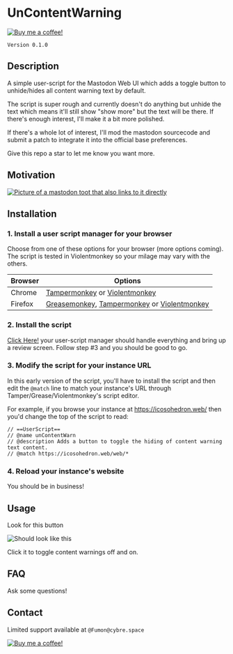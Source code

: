 # UnContentWarning

[![Buy me a coffee!](https://www.buymeacoffee.com/assets/img/custom_images/orange_img.png)](https://www.buymeacoffee.com/mI8stwU4P)

`Version 0.1.0`

## Description
A simple user-script for the Mastodon Web UI which adds a toggle button to unhide/hides all content warning text by default.

The script is super rough and currently doesn't do anything but unhide the text which means it'll still show "show more" but the text will be there. If there's enough interest, I'll make it a bit more polished.

If there's a whole lot of interest, I'll mod the mastodon sourcecode and submit a patch to integrate it into the official base preferences.

Give this repo a star to let me know you want more.

## Motivation
[![Picture of a mastodon toot that also links to it directly](https://i.imgur.com/IKfm2k6.png)](https://witches.town/@morganastra/99453854540460685)

## Installation

### 1. Install a user script manager for your browser

Choose from one of these options for your browser (more options coming). The script is tested in Violentmonkey so your milage may vary with the others.

| Browser | Options |
|---------|---------|
| Chrome | [Tampermonkey](https://chrome.google.com/webstore/detail/tampermonkey/dhdgffkkebhmkfjojejmpbldmpobfkfo) or [Violentmonkey](https://chrome.google.com/webstore/detail/violent-monkey/jinjaccalgkegednnccohejagnln) |
| Firefox | [Greasemonkey](https://addons.mozilla.org/firefox/addon/greasemonkey/), [Tampermonkey](https://addons.mozilla.org/firefox/addon/tampermonkey/) or [Violentmonkey](https://addons.mozilla.org/firefox/addon/violentmonkey/)|


### 2. Install the script

[Click Here!](https://rawgit.com/Fumon/unContentWarn/master/unContentWarn.user.js) your user-script manager should handle everything and bring up a review screen. Follow step #3 and you should be good to go.

### 3. Modify the script for your instance URL

In this early version of the script, you'll have to install the script and then edit the `@match` line to match your instance's URL through Tamper/Grease/Violentmonkey's script editor.

For example, if you browse your instance at https://icosohedron.web/ then you'd change the top of the script to read:

```
// ==UserScript==
// @name unContentWarn
// @description Adds a button to toggle the hiding of content warning text content.
// @match https://icosohedron.web/web/* 
```

### 4. Reload your instance's website

You should be in business!

## Usage

Look for this button

![Should look like this](https://i.imgur.com/srXtEkW.png)

Click it to toggle content warnings off and on.

## FAQ

Ask some questions!

## Contact

Limited support available at `@Fumon@cybre.space`

[![Buy me a coffee!](https://www.buymeacoffee.com/assets/img/custom_images/orange_img.png)](https://www.buymeacoffee.com/mI8stwU4P)
